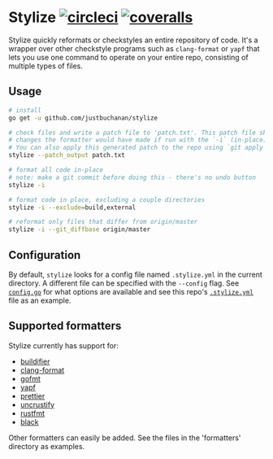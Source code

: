 # Stylize [![circleci](https://circleci.com/gh/justbuchanan/stylize.svg?style=shield)](https://circleci.com/gh/justbuchanan/stylize) [![coveralls](https://coveralls.io/repos/justbuchanan/stylize/badge.svg?branch=master&service=github)](https://coveralls.io/github/justbuchanan/stylize?branch=master)

Stylize quickly reformats or checkstyles an entire repository of code.
It's a wrapper over other checkstyle programs such as `clang-format` or `yapf` that lets you use one command to operate on your entire repo, consisting of multiple types of files.

## Usage

```bash
# install
go get -u github.com/justbuchanan/stylize

# check files and write a patch file to 'patch.txt'. This patch file shows what
# changes the formatter would have made if run with the `-i` (in-place) flag.
# You can also apply this generated patch to the repo using `git apply`.
stylize --patch_output patch.txt

# format all code in-place
# note: make a git commit before doing this - there's no undo button
stylize -i

# format code in place, excluding a couple directories
stylize -i --exclude=build,external

# reformat only files that differ from origin/master
stylize -i --git_diffbase origin/master
```

## Configuration

By default, `stylize` looks for a config file named `.stylize.yml` in the current directory. A different file can be specified with the `--config` flag. See [`config.go`](config.go) for what options are available and see this repo's [`.stylize.yml`](.stylize.yml) file as an example.

## Supported formatters

Stylize currently has support for:

-   [buildifier](https://github.com/bazelbuild/buildtools/blob/master/buildifier/README.md)
-   [clang-format](https://clang.llvm.org/docs/ClangFormat.html)
-   [gofmt](https://golang.org/cmd/gofmt/)
-   [yapf](https://github.com/google/yapf)
-   [prettier](https://github.com/prettier/prettier)
-   [uncrustify](https://github.com/uncrustify/uncrustify)
-   [rustfmt](https://github.com/rust-lang-nursery/rustfmt)
-   [black](https://github.com/ambv/black)

Other formatters can easily be added. See the files in the 'formatters' directory as examples.
